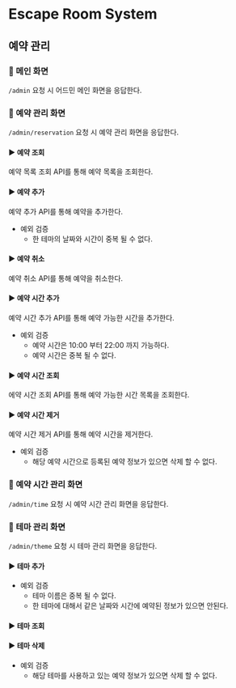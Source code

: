 # Escape Room System

## 예약 관리

### 📌 메인 화면

`/admin` 요청 시 어드민 메인 화면을 응답한다.

### 📌 예약 관리 화면

`/admin/reservation` 요청 시 예약 관리 화면을 응답한다.

#### ▶️ 예약 조회

예약 목록 조회 API를 통해 예약 목록을 조회한다.

#### ▶️ 예약 추가

예약 추가 API를 통해 예약을 추가한다.

- 예외 검증
    - 한 테마의 날짜와 시간이 중복 될 수 없다.

#### ▶️ 예약 취소

예약 취소 API를 통해 예약을 취소한다.

#### ▶️ 예약 시간 추가

예약 시간 추가 API를 통해 예약 가능한 시간을 추가한다.

- 예외 검증
    - 예약 시간은 10:00 부터 22:00 까지 가능하다.
    - 예약 시간은 중복 될 수 없다.

#### ▶️ 예약 시간 조회

에약 시간 조회 API를 통해 예약 가능한 시간 목록을 조회한다.

#### ▶️ 예약 시간 제거

예약 시간 제거 API를 통해 예약 시간을 제거한다.

- 예외 검증
    - 해당 예약 시간으로 등록된 예약 정보가 있으면 삭제 할 수 없다.

### 📌 예약 시간 관리 화면

`/admin/time` 요청 시 예약 시간 관리 화면을 응답한다.

### 📌 테마 관리 화면

`/admin/theme` 요청 시 테마 관리 화면을 응답한다.

#### ▶️ 테마 추가

- 예외 검증
    - 테마 이름은 중복 될 수 없다.
    - 한 테마에 대해서 같은 날짜와 시간에 예약된 정보가 있으면 안된다.

#### ▶️ 테마 조회

#### ▶️ 테마 삭제

- 예외 검증
    - 해당 테마를 사용하고 있는 예약 정보가 있으면 삭제 할 수 없다.
